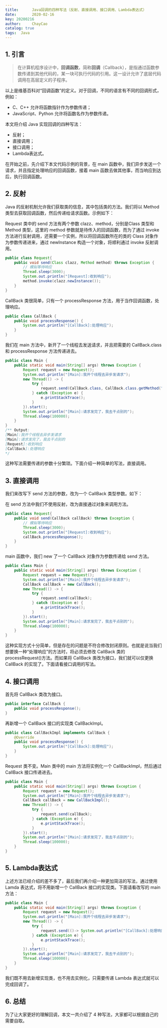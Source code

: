 ```yaml
---
title:      Java回调的四种写法（反射、直接调用、接口调用、Lambda表达式）
date:       2020-02-16
key: 20200216
author:     ChayCao
catalog: true
tags:  Java
---
```




## 1. 引言

> 在计算机程序设计中，**回调函数**，简称**回调**（Callback），是指通过函数参数传递到其他代码的，某一块可执行代码的引用。这一设计允许了底层代码调用在高层定义的子程序。

以上是维基百科对“回调函数”的定义。对于回调，不同的语言有不同的回调形式，例如：

- C、C++ 允许将函数指针作为参数传递；
- JavaScript、Python 允许将函数名作为参数传递。

本文将介绍 Java 实现回调的四种写法：

- 反射；
- 直接调用；
- 接口调用；
- Lambda表达式。

在开始之前，先介绍下本文代码示例的背景，在 main 函数中，我们异步发送一个请求，并且指定处理响应的回调函数，接着 main 函数去做其他事，而当响应到达后，执行回调函数。

## 2. 反射

Java 的反射机制允许我们获取类的信息，其中包括类的方法。我们将以 Method 类型去获取回调函数，然后传递给请求函数。示例如下：

Request 类中的 send 方法有两个参数 clazz、method，分别是Class 类型和 Method 类型，这里的 method 参数就是待传入的回调函数，而为了通过 invoke 方法进行反射调用，还需要一个实例，所以将回调函数所在的类的 Class 对象作为参数传递进来，通过 newInstance 构造一个对象，将顺利通过 invoke 反射调用。

```java
public class Request{
    public void send(Class clazz, Method method) throws Exception {
        // 模拟等待响应
        Thread.sleep(3000);
        System.out.println("[Request]:收到响应");
        method.invoke(clazz.newInstance());
    }
}
```
CallBack 类很简单，只有一个 processResponse 方法，用于当作回调函数，处理响应。
```java
public class CallBack {
    public void processResponse() {
        System.out.println("[CallBack]:处理响应");
    }
}
```
我们在 main 方法中，新开了一个线程去发送请求，并且把需要的 CallBack.class 和 processResponse 方法传递进去。
```java
public class Main {
    public static void main(String[] args) throws Exception {
        Request request = new Request();
        System.out.println("[Main]:我开个线程去异步发请求");
        new Thread(() -> {
            try {
                request.send(CallBack.class, CallBack.class.getMethod("processResponse"));
            } catch (Exception e) {
                e.printStackTrace();
            }
        }).start();
        System.out.println("[Main]:请求发完了，我去干点别的");
        Thread.sleep(100000);
    }
}
/** Output:
[Main]:我开个线程去异步发请求
[Main]:请求发完了，我去干点别的
[Request]:收到响应
[CallBack]:处理响应
*/
```

这种写法需要传递的参数十分繁琐。下面介绍一种简单的写法，直接调用。

## 3. 直接调用

我们来改写下 send 方法的参数，改为一个 CallBack 类型参数。如下：

在 send 方法中我们不使用反射，改为直接通过对象来调用方法。

```java
public class Request{
    public void send(CallBack callBack) throws Exception {
        // 模拟等待响应
        Thread.sleep(3000);
        System.out.println("[Request]:收到响应");
        callBack.processResponse();
    }
}
```

main 函数中，我们 new 了一个 CallBack 对象作为参数传递给 send 方法。

```java
public class Main {
    public static void main(String[] args) throws Exception {
        Request request = new Request();
        System.out.println("[Main]:我开个线程去异步发请求");
        CallBack callBack = new CallBack();
        new Thread(() -> {
            try {
                request.send(callBack);
            } catch (Exception e) {
                e.printStackTrace();
            }
        }).start();
        System.out.println("[Main]:请求发完了，我去干点别的");
        Thread.sleep(100000);
    }
}
```

这种实现方式十分简单，但是存在的问题是不符合修改封闭原则。也就是说当我们想要换一种“处理响应”的方法时，将必须去修改 CallBack 类的 processRequest()方法。而如果将 CallBack 类改为接口，我们就可以仅更换 CallBack 的实现了。下面请看接口调用的写法。

## 4. 接口调用

首先将 CallBack 类改为接口。

```java
public interface CallBack {
    public void processResponse();
}
```

再新增一个 CallBack 接口的实现类 CallBackImpl。

```java
public class CallBackImpl implements CallBack {
    @Override
    public void processResponse() {
        System.out.println("[CallBack]:处理响应");
    }
}
```

Request 类不变。Main 类中的 main 方法将实例化一个 CallBackImpl，然后通过 CallBack 接口传递进去。

```java
public class Main {
    public static void main(String[] args) throws Exception {
        Request request = new Request();
        System.out.println("[Main]:我开个线程去异步发请求");
        CallBack callBack = new CallBackImpl();
        new Thread(() -> {
            try {
                request.send(callBack);
            } catch (Exception e) {
                e.printStackTrace();
            }
        }).start();
        System.out.println("[Main]:请求发完了，我去干点别的");
        Thread.sleep(100000);
    }
}
```

## 5. Lambda表达式

上述方法已经介绍的差不多了，最后我们再介绍一种更加简洁的写法，通过使用 Lamda 表达式，将不用新增一个 CallBack 接口的实现类。下面请看改写的 main 方法：

```java
public class Main {
    public static void main(String[] args) throws Exception {
        Request request = new Request();
        System.out.println("[Main]:我开个线程去异步发请求");
        new Thread(() -> {
            try {
                request.send(()-> System.out.println("[CallBack]:处理响应"));
            } catch (Exception e) {
                e.printStackTrace();
            }
        }).start();
        System.out.println("[Main]:请求发完了，我去干点别的");
        Thread.sleep(100000);
    }
}
```

我们既不用去新增实现类，也不用去实例化，只需要传递 Lambda 表达式就可以完成回调了。

## 6. 总结

为了让大家更好的理解回调，本文一共介绍了 4 种写法，大家都可以根据自己的需要自取。

